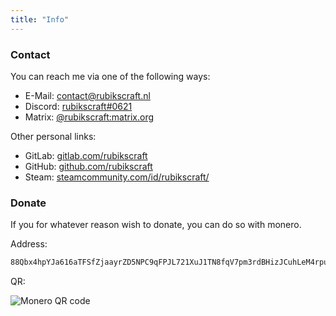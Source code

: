 ```yaml
---
title: "Info"
---
```


### Contact

You can reach me via one of the following ways:

- E-Mail: [contact@rubikscraft.nl](mailto:contact@rubikscraft.nl)
- Discord: [rubikscraft#0621](https://discord.com/users/350013809311744001)
- Matrix: [@rubikscraft:matrix.org](https://matrix.to/#/@rubikscraft:matrix.org)

Other personal links:

- GitLab: [gitlab.com/rubikscraft](https://gitlab.com/rubikscraft)
- GitHub: [github.com/rubikscraft](https://github.com/rubikscraft)
- Steam: [steamcommunity.com/id/rubikscraft/](https://steamcommunity.com/id/rubikscraft/)

### Donate

If you for whatever reason wish to donate, you can do so with monero.

Address:

```txt
88Qbx4hpYJa616aTFSfZjaayrZD5NPC9qFPJL721XuJ1TN8fqV7pm3rdBHizJCuhLeM4rpuu6oiL61tXw6vrZeYbPeu4VdJ
```

QR:

![Monero QR code](/image/monero.svg "Scan using your crypto wallet")
